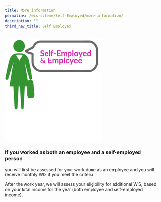 ```yaml
---
title: More information
permalink: /wis-scheme/Self-Employed/more-information/
description: ""
third_nav_title: Self Employed
---
```



![](/images/WIS13.png)

### If you worked as both an employee and a self-employed person,

you will first be assessed for your work done as an employee and you will receive monthly WIS if you meet the criteria.

After the work year, we will assess your eligibility for additional WIS, based on your total income for the year (both employee and self-employed income).